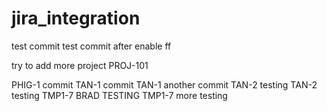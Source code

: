 

# jira_integration
 test commit 
 test commit after enable ff

try to add more project PROJ-101


PHIG-1 commit
TAN-1 commit
TAN-1 another commit
TAN-2 testing
TAN-2 testing
TMP1-7 BRAD TESTING
TMP1-7 more testing

